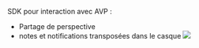 SDK pour interaction avec AVP :
- Partage de perspective
- notes et notifications transposées dans le casque
![](Pasted%20image%2020241211103951.png)
